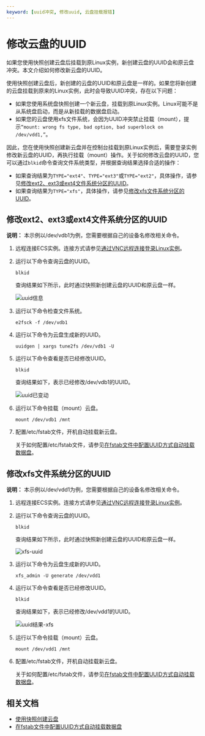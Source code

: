 ```yaml
---
keyword: [uuid冲突, 修改uuid, 云盘挂载报错]
---
```


# 修改云盘的UUID

如果您使用快照创建云盘后挂载到原Linux实例，新创建云盘的UUID会和原云盘冲突。本文介绍如何修改新云盘的UUID。

使用快照创建云盘后，新创建的云盘的UUID和原云盘是一样的。如果您将新创建的云盘挂载到原来的Linux实例，此时会导致UUID冲突，存在以下问题：

-   如果您使用系统盘快照创建一个新云盘，挂载到原Linux实例。Linux可能不是从系统盘启动，而是从新挂载的数据盘启动。
-   如果您的云盘使用xfs文件系统，会因为UUID冲突禁止挂载（mount），提示`“mount: wrong fs type, bad option, bad superblock on /dev/vdd1,”`。

因此，您在使用快照创建新云盘并在控制台挂载到原Linux实例后，需要登录实例修改新云盘的UUID，再执行挂载（mount）操作。关于如何修改云盘的UUID，您可以通过`blkid`命令查询文件系统类型，并根据查询结果选择合适的操作：

-   如果查询结果为`TYPE="ext4"`、`TYPE="ext3"`或`TYPE="ext2"`，具体操作，请参见[修改ext2、ext3或ext4文件系统分区的UUID](#section_gqh_rma_fsw)。
-   如果查询结果为`TYPE="xfs"`，具体操作，请参见[修改xfs文件系统分区的UUID](#section_qw6_51s_l6y)。

## 修改ext2、ext3或ext4文件系统分区的UUID

**说明：** 本示例以/dev/vdb1为例，您需要根据自己的设备名修改相关命令。

1.  远程连接ECS实例。连接方式请参见[通过VNC远程连接登录Linux实例](/intl.zh-CN/实例/连接实例/连接Linux实例/通过VNC远程连接登录Linux实例.md)。

2.  运行以下命令查询云盘的UUID。

    ```
    blkid
    ```

    查询结果如下所示，此时通过快照新创建云盘的UUID和原云盘一样。

    ![uuid信息](https://static-aliyun-doc.oss-accelerate.aliyuncs.com/assets/img/zh-CN/8520299061/p210223.png)

3.  运行以下命令检查文件系统。

    ```
    e2fsck -f /dev/vdb1
    ```

4.  运行以下命令为云盘生成新的UUID。

    ```
    uuidgen | xargs tune2fs /dev/vdb1 -U
    ```

5.  运行以下命令查看是否已经修改UUID。

    ```
    blkid
    ```

    查询结果如下，表示已经修改/dev/vdb1的UUID。

    ![uuid已变动](https://static-aliyun-doc.oss-accelerate.aliyuncs.com/assets/img/zh-CN/8520299061/p210347.png)

6.  运行以下命令挂载（mount）云盘。

    ```
    mount /dev/vdb1 /mnt
    ```

7.  配置/etc/fstab文件，开机自动挂载新云盘。

    关于如何配置/etc/fstab文件，请参见[在fstab文件中配置UUID方式自动挂载数据盘]()。


## 修改xfs文件系统分区的UUID

**说明：** 本示例以/dev/vdd1为例，您需要根据自己的设备名修改相关命令。

1.  远程连接ECS实例。连接方式请参见[通过VNC远程连接登录Linux实例](/intl.zh-CN/实例/连接实例/连接Linux实例/通过VNC远程连接登录Linux实例.md)。

2.  运行以下命令查询云盘的UUID。

    ```
    blkid
    ```

    查询结果如下所示，此时通过快照新创建云盘的UUID和原云盘一样。

    ![xfs-uuid](https://static-aliyun-doc.oss-accelerate.aliyuncs.com/assets/img/zh-CN/6255299061/p210365.png)

3.  运行以下命令为云盘生成新的UUID。

    ```
    xfs_admin -U generate /dev/vdd1
    ```

4.  运行以下命令查看是否已经修改UUID。

    ```
    blkid
    ```

    查询结果如下，表示已经修改/dev/vdd1的UUID。

    ![uuid结果-xfs](https://static-aliyun-doc.oss-accelerate.aliyuncs.com/assets/img/zh-CN/6255299061/p210558.png)

5.  运行以下命令挂载（mount）云盘。

    ```
    mount /dev/vdd1 /mnt
    ```

6.  配置/etc/fstab文件，开机自动挂载新云盘。

    关于如何配置/etc/fstab文件，请参见[在fstab文件中配置UUID方式自动挂载数据盘]()。


## 相关文档

-   [使用快照创建云盘](/intl.zh-CN/块存储/云盘/创建云盘/使用快照创建云盘.md)
-   [在fstab文件中配置UUID方式自动挂载数据盘]()

